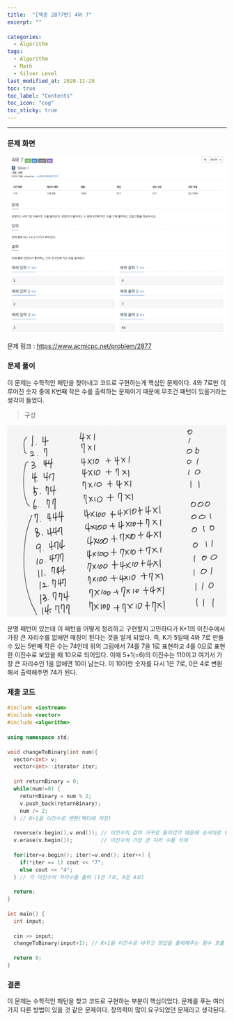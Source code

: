 ```yaml
---
title:  "[백준 2877번] 4와 7"
excerpt: ""

categories:
  - Algorithm
tags:
  - Algorithm
  - Math
  - Silver Level
last_modified_at: 2020-11-29 
toc: true
toc_label: "Contents"
toc_icon: "cog"
toc_sticky: true
---
```


---


### 문제 화면

![BOJ](/assets/images/BOJ/2877/www.acmicpc.net_problem_2877.jpg)



문제 링크 : <https://www.acmicpc.net/problem/2877>



### 문제 풀이

이 문제는 수학적인 패턴을 찾아내고 코드로 구현하는게 핵심인 문제이다. 4와 7로만 이루어진 숫자 중에 K번째 작은 수를 출력하는 문제이기 때문에 무조건 패턴이 있을거라는 생각이 들었다. 

> 구상

![BOJ](/assets/images/BOJ/2877/1.jpg)

분명 패턴이 있는데 이 패턴을 어떻게 정리하고 구현할지 고민하다가 K+1의 이진수에서 가장 큰 자리수를 없애면 매칭이 된다는 것을 알게 되었다. 즉, K가 5일때 4와 7로 만들 수 있는 5번째 작은 수는 74인데 위의 그림에서 74를 7을 1로 표현하고 4를 0으로 표현한 이진수로 보았을 때 10으로 되어있다. 이때 5+1(=6)의 이진수는 110이고 여기서 가장 큰 자리수인 1을 없애면 10이 남는다. 이 10이란 숫자를 다시 1은 7로, 0은 4로 변환해서 출력해주면 74가 된다. 



### 제출 코드

```c++
#include <iostream>
#include <vector>
#include <algorithm>

using namespace std;

void changeToBinary(int num){
  vector<int> v;
  vector<int>::iterator iter;

  int returnBinary = 0;
  while(num!=0) {
    returnBinary = num % 2;
    v.push_back(returnBinary);
    num /= 2;
  } // K+1을 이진수로 변환(벡터에 저장)

  reverse(v.begin(),v.end()); // 이진수의 값이 거꾸로 들어갔기 때문에 순서대로 변경
  v.erase(v.begin());         // 이진수의 가장 큰 자리 수를 삭제

  for(iter=v.begin(); iter!=v.end(); iter++) {
    if(*iter == 1) cout << "7";
    else cout << "4";
  } // 각 이진수의 자리수를 출력 (1은 7로, 0은 4로)
  
  return;
}

int main() {
  int input; 

  cin >> input;
  changeToBinary(input+1); // K+1을 이진수로 바꾸고 정답을 출력해주는 함수 호출
  
  return 0;
}
```



### 결론

이 문제는 수학적인 패턴을 찾고 코드로 구현하는 부분이 핵심이었다. 문제를 푸는 여러가지 다른 방법이 있을 것 같은 문제이다. 창의력이 많이 요구되었던 문제라고 생각된다. 


